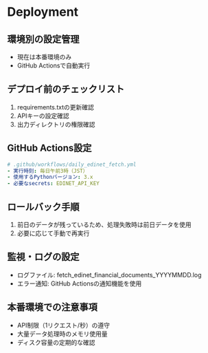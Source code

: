 # Deployment

## 環境別の設定管理
- 現在は本番環境のみ
- GitHub Actionsで自動実行

## デプロイ前のチェックリスト
1. requirements.txtの更新確認
2. APIキーの設定確認
3. 出力ディレクトリの権限確認

## GitHub Actions設定
```yaml
# .github/workflows/daily_edinet_fetch.yml
- 実行時刻: 毎日午前3時（JST）
- 使用するPythonバージョン: 3.x
- 必要なsecrets: EDINET_API_KEY
```

## ロールバック手順
1. 前日のデータが残っているため、処理失敗時は前日データを使用
2. 必要に応じて手動で再実行

## 監視・ログの設定
- ログファイル: fetch_edinet_financial_documents_YYYYMMDD.log
- エラー通知: GitHub Actionsの通知機能を使用

## 本番環境での注意事項
- API制限（1リクエスト/秒）の遵守
- 大量データ処理時のメモリ使用量
- ディスク容量の定期的な確認